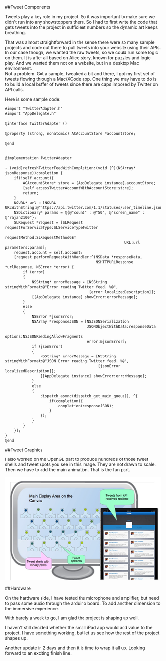 ##Tweet Components 

Tweets play a key role in my project. So it was important to make sure we didn't run into any showstoppers there. 
So I had to first write the code that gets tweets into the project in sufficient numbers so the dynamic art keeps breathing. 

That was almost straightforward in the sense there were so many sample projects and code out there to pull tweets into your website using their APIs. In our case though, we wanted the raw tweets, so we could run some logic on them. It is after all based on Alice story, known for puzzles and logic play. And we wanted them not on a website, but in a desktop Mac environment.  
Not a problem. Got a sample, tweaked a bit and there, I got my first set of tweets flowing through a Mac/XCode app. 
One thing we may have to do is to build a local buffer of tweets since there are caps imposed by Twitter on API calls. 

Here is some sample code: 

```
#import "TwitterAdapter.h"
#import "AppDelegate.h"

@interface TwitterAdapter ()

@property (strong, nonatomic) ACAccountStore *accountStore;

@end


@implementation TwitterAdapter

- (void)refreshTwitterFeedWithCompletion:(void (^)(NSArray* jsonResponse))completion {
    if(!self.account){
        ACAccountStore* store = [AppDelegate instance].accountStore;
        [self accessTwitterAccountWithAccountStore:store];
        return;
    }
    NSURL* url = [NSURL URLWithString:@"https://api.twitter.com/1.1/statuses/user_timeline.json"];
    NSDictionary* params = @{@"count" : @"50", @"screen_name" : @"rajan2100"};
    SLRequest *request = [SLRequest requestForServiceType:SLServiceTypeTwitter
                                            requestMethod:SLRequestMethodGET
                                                      URL:url parameters:params];
    request.account = self.account;
    [request performRequestWithHandler:^(NSData *responseData,
                                         NSHTTPURLResponse *urlResponse, NSError *error) {
        if (error)
        {
            NSString* errorMessage = [NSString stringWithFormat:@"Error reading Twitter feed. %@",
                                      [error localizedDescription]];
            [[AppDelegate instance] showError:errorMessage];
        }
        else
        {
            NSError *jsonError;
            NSArray *responseJSON = [NSJSONSerialization
                                     JSONObjectWithData:responseData
                                     options:NSJSONReadingAllowFragments
                                     error:&jsonError];
            if (jsonError)
            {
                NSString* errorMessage = [NSString stringWithFormat:@"JSON Error reading Twitter feed. %@",
                                          [jsonError localizedDescription]];
                [[AppDelegate instance] showError:errorMessage];
            }
            else
            {
                dispatch_async(dispatch_get_main_queue(), ^{
                    if(completion){
                        completion(responseJSON);
                    }
                });
            }
        }
    }];
}
@end
```


##Tweet Graphics 

I also worked on the OpenGL part to produce hundreds of those tweet shells and tweet spots you see in this image. They are not drawn to scale. Then we have to add the main animation. That is the fun part.  

![Tweet Strokes](../project_images/DAUpdate3Img.jpg?raw=true "Tweet Strokes")



##Hardware 

On the hardware side, I have tested the microphone and amplifier, but need to pass some audio through the arduino board. To add another dimension to the immersive experience. 

With barely a week to go, I am glad the project is shaping up well. 

I haven't still decided whether the small iPad app would add value to the project. I have something working, but let us see how the rest of the project shapes up. 

Another update in 2 days and then it is time to wrap it all up. Looking forward to an exciting finish line. 



